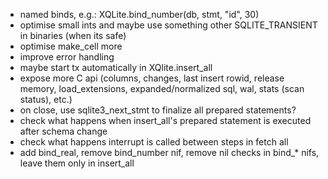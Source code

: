 - named binds, e.g.: XQLite.bind_number(db, stmt, "id", 30)
- optimise small ints and maybe use something other SQLITE_TRANSIENT in binaries (when its safe)
- optimise make_cell more
- improve error handling
- maybe start tx automatically in XQlite.insert_all
- expose more C api (columns, changes, last insert rowid, release memory, load_extensions, expanded/normalized sql, wal, stats (scan status), etc.)
- on close, use sqlite3_next_stmt to finalize all prepared statements?
- check what happens when insert_all's prepared statement is executed after schema change
- check what happens interrupt is called between steps in fetch all
- add bind_real, remove bind_number nif, remove nil checks in bind_* nifs, leave them only in insert_all
